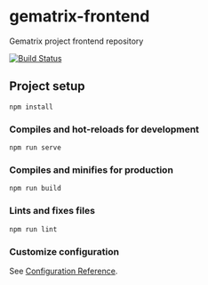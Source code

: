 # gematrix-frontend
Gematrix project frontend repository

[![Build Status](https://travis-ci.org/GematrixTeam/gematrix-frontend.svg?branch=master)](https://travis-ci.org/GematrixTeam/gematrix-frontend)

## Project setup
```
npm install
```

### Compiles and hot-reloads for development
```
npm run serve
```

### Compiles and minifies for production
```
npm run build
```

### Lints and fixes files
```
npm run lint
```

### Customize configuration
See [Configuration Reference](https://cli.vuejs.org/config/).
